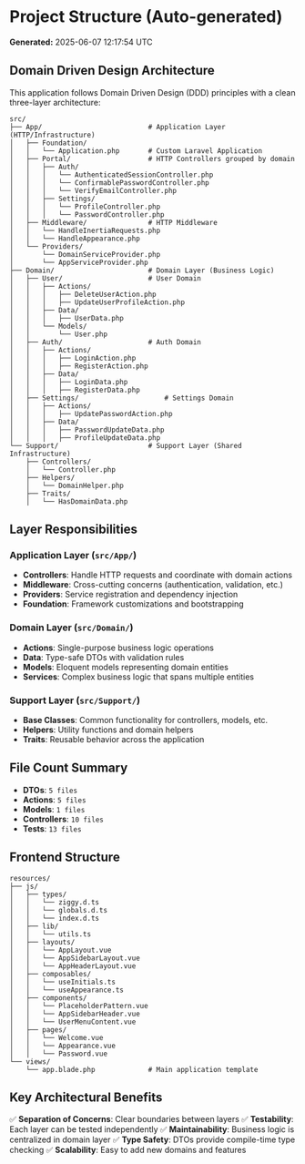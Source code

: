 # Project Structure (Auto-generated)

**Generated:** 2025-06-07 12:17:54 UTC

## Domain Driven Design Architecture

This application follows Domain Driven Design (DDD) principles with a clean three-layer architecture:

```
src/
├── App/                          # Application Layer (HTTP/Infrastructure)
│   ├── Foundation/
│   │   └── Application.php       # Custom Laravel Application
│   ├── Portal/                   # HTTP Controllers grouped by domain
│   │   ├── Auth/
│   │   │   └── AuthenticatedSessionController.php
│   │   │   └── ConfirmablePasswordController.php
│   │   │   └── VerifyEmailController.php
│   │   ├── Settings/
│   │   │   └── ProfileController.php
│   │   │   └── PasswordController.php
│   ├── Middleware/               # HTTP Middleware
│   │   └── HandleInertiaRequests.php
│   │   └── HandleAppearance.php
│   └── Providers/
│       └── DomainServiceProvider.php
│       └── AppServiceProvider.php
├── Domain/                       # Domain Layer (Business Logic)
│   ├── User/                     # User Domain
│   │   ├── Actions/
│   │   │   ├── DeleteUserAction.php
│   │   │   ├── UpdateUserProfileAction.php
│   │   ├── Data/
│   │   │   ├── UserData.php
│   │   └── Models/
│   │       └── User.php
│   ├── Auth/                     # Auth Domain
│   │   ├── Actions/
│   │   │   ├── LoginAction.php
│   │   │   ├── RegisterAction.php
│   │   ├── Data/
│   │   │   ├── LoginData.php
│   │   │   ├── RegisterData.php
│   ├── Settings/                     # Settings Domain
│   │   ├── Actions/
│   │   │   ├── UpdatePasswordAction.php
│   │   ├── Data/
│   │   │   ├── PasswordUpdateData.php
│   │   │   ├── ProfileUpdateData.php
└── Support/                      # Support Layer (Shared Infrastructure)
    ├── Controllers/
    │   └── Controller.php
    ├── Helpers/
    │   └── DomainHelper.php
    ├── Traits/
    │   └── HasDomainData.php
```

## Layer Responsibilities

### Application Layer (`src/App/`)
- **Controllers**: Handle HTTP requests and coordinate with domain actions
- **Middleware**: Cross-cutting concerns (authentication, validation, etc.)
- **Providers**: Service registration and dependency injection
- **Foundation**: Framework customizations and bootstrapping

### Domain Layer (`src/Domain/`)
- **Actions**: Single-purpose business logic operations
- **Data**: Type-safe DTOs with validation rules
- **Models**: Eloquent models representing domain entities
- **Services**: Complex business logic that spans multiple entities

### Support Layer (`src/Support/`)
- **Base Classes**: Common functionality for controllers, models, etc.
- **Helpers**: Utility functions and domain helpers
- **Traits**: Reusable behavior across the application

## File Count Summary

- **DTOs**: `5 files`
- **Actions**: `5 files`
- **Models**: `1 files`
- **Controllers**: `10 files`
- **Tests**: `13 files`

## Frontend Structure

```
resources/
├── js/
│   ├── types/
│   │   └── ziggy.d.ts
│   │   └── globals.d.ts
│   │   └── index.d.ts
│   ├── lib/
│   │   └── utils.ts
│   ├── layouts/
│   │   └── AppLayout.vue
│   │   └── AppSidebarLayout.vue
│   │   └── AppHeaderLayout.vue
│   ├── composables/
│   │   └── useInitials.ts
│   │   └── useAppearance.ts
│   ├── components/
│   │   └── PlaceholderPattern.vue
│   │   └── AppSidebarHeader.vue
│   │   └── UserMenuContent.vue
│   ├── pages/
│   │   └── Welcome.vue
│   │   └── Appearance.vue
│   │   └── Password.vue
└── views/
    └── app.blade.php             # Main application template
```

## Key Architectural Benefits

✅ **Separation of Concerns**: Clear boundaries between layers
✅ **Testability**: Each layer can be tested independently
✅ **Maintainability**: Business logic is centralized in domain layer
✅ **Type Safety**: DTOs provide compile-time type checking
✅ **Scalability**: Easy to add new domains and features
